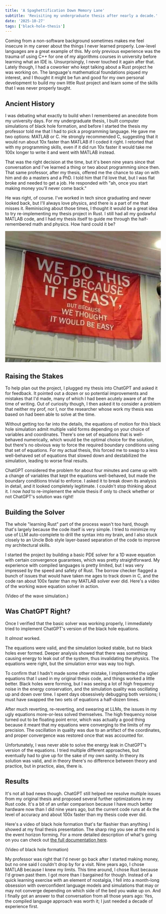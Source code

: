 ```yaml
---
title: 'A Spaghettification Down Memory Lane'
subtitle: 'Revisiting my undergraduate thesis after nearly a decade.'
date: '2025-10-27'
tags: ['black-hole-thesis']
---
```


Coming from a non-software background sometimes makes me feel insecure in my career about the things I never learned properly. Low-level languages are a great example of this. My only previous experience was the trauma of using C++ for one of my algorithms courses in university before learning what an IDE is. Unsurprisingly, I never touched it again after that. Lately though, I had a coworker who kept talking about a Rust project he was working on. The language's mathematical foundations piqued my interest, and I thought it might be fun and good for my own personal development to build my own little Rust project and learn some of the skills that I was never properly taught.

## Ancient History

I was debating what exactly to build when I remembered an anecdote from my university days. For my undergraduate thesis, I built computer simulations of black hole formation, and before I started the thesis my professor told me that I had to pick a programming language. He gave me two options: MATLAB or C. He strongly recommended C, suggesting that it would run about 10x faster than MATLAB if I coded it right. I retorted that with my programming skills, even if it did run 10x faster it would take me 100x longer to write it and went with MATLAB instead.

That was the right decision at the time, but it's been nine years since that conversation and I've learned a thing or two about programming since then. That same professor, after my thesis, offered me the chance to stay on with him and do a masters and a PhD. I told him that I'd love that, but I was flat broke and needed to get a job. He responded with "ah, once you start making money you'll never come back."

He was right, of course. I've worked in tech since graduating and never looked back, but I'll always love physics, and there is a part of me that misses it. Reminiscing about those times, I thought it would be a great idea to try re-implementing my thesis project in Rust. I still had all my godawful MATLAB code, and I had my thesis itself to guide me through the half-remembered math and physics. How hard could it be?

![We do this, not because it is easy, but because we thought it would be easy.](../../../images/blog/2025/black-hole-thesis/thought-it-would-be-easy.jpg)

## Raising the Stakes

To help plan out the project, I plugged my thesis into ChatGPT and asked it for feedback. It pointed out a dozen or so potential improvements and mistakes that I'd made, many of which I had been acutely aware of at the time of writing. Out of curiosity though, I then asked it to consider a problem that neither my prof, nor I, nor the researcher whose work my thesis was based on had been able to solve at the time.

Without getting too far into the details, the equations of motion for this black hole simulation admit multiple valid forms depending on your choice of variables and coordinates. There's one set of equations that is well-behaved numerically, which would be the optimal choice for the solution, but there's no obvious way to force the required boundary conditions using that set of equations. For my actual thesis, this forced me to swap to a less well-behaved set of equations that slowed down and destabilized the simulation, leading to worse final results.

ChatGPT considered the problem for about four minutes and came up with a change of variables that kept the equations well-behaved, but made the boundary conditions trivial to enforce. I asked it to break down its analysis in detail, and it looked completely legitimate. I couldn't stop thinking about it. I now _had_ to re-implement the whole thesis if only to check whether or not ChatGPT's solution was right!

## Building the Solver

The whole "learning Rust" part of the process wasn't too hard, though that's largely because the code itself is very simple. I tried to minimize my use of LLM auto-complete to drill the syntax into my brain, and I also stuck closely to an Uncle Bob style layer-based separation of the code to improve my architectural skills.

I started the project by building a basic PDE solver for a 1D wave equation with certain convergence guarantees, which was pretty straightforward. My experience with compiled languages is pretty limited, but I was very impressed by the speed and safety of Rust. The borrow checker flagged a bunch of issues that would have taken me ages to track down in C, and the code ran about 100x faster than my MATLAB solver ever did. Here's a video of the working wave equation solver in action.

(Video of the wave simulation.)

## Was ChatGPT Right?

Once I verified that the basic solver was working properly, I immediately tried to implement ChatGPT's version of the black hole equations.

It _almost_ worked.

The equations were valid, and the simulation looked stable, but no black holes ever formed. Deeper analysis showed that there was something causing energy to leak out of the system, thus invalidating the physics. The equations were right, but the simulation error was way too high.

To confirm that I hadn't made some other mistake, I implemented the uglier equations that I used in my original thesis code, and things worked a little better. Black holes were forming, but I was seeing a lot of high frequency noise in the energy conservation, and the simulation quality was oscillating up and down over time. I spent days obsessively debugging both versions; I must have swapped the two sets of equations a half-dozen times.

After much reverting, re-reverting, and swearing at LLMs, the issues in my ugly equations more-or-less solved themselves. The high frequency noise turned out to be floating point error, which was actually a good thing because it meant that my equations were converging to the limits of my precision. The oscillation in quality was due to an artifact of the coordinates, and proper convergence was restored once that was accounted for.

Unfortunately, I was never able to solve the energy leak in ChatGPT's version of the equations. I tried multiple different approaches, but eventually had to give up for the sake of my own sanity. In theory its solution was valid, and in theory there's no difference between theory and practice, but in practice, alas, there is.

## Results

It's not all bad news though. ChatGPT still helped me resolve multiple issues from my original thesis and proposed several further optimizations in my Rust code. It's a bit of an unfair comparison because I have much better hardware now than I did nine years ago, but the current code runs at 4x the level of accuracy and about 100x faster than my thesis code ever did.

Here's a video of black hole formation that's far flashier than anything I showed at my final thesis presentation. The sharp ring you see at the end is the event horizon forming. For a more detailed description of what's going on you can check out [the full documentation here](https://github.com/clambro/black-hole-thesis/blob/main/docs/description.md).

(Video of black hole formation)

My professor was right that I'd never go back after I started making money, but no one said I couldn't drop by for a visit. Nine years ago, I chose MATLAB because I knew my limits. This time around, I chose Rust because I'd grown past them. I got more than I bargained for though. Instead of a quick learning exercise with an element of nostalgia, I fell into a month-long obsession with overconfident language models and simulations that may or may not converge depending on which side of the bed you wake up on. And I finally got an answer to that conversation from all those years ago: Yes, the compiled language approach was worth it; I just needed a decade of experience first.
